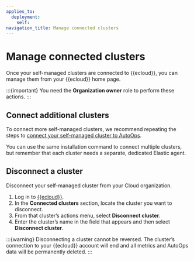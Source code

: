 ```yaml
---
applies_to:
  deployment:
    self:
navigation_title: Manage connected clusters
---
```


# Manage connected clusters

Once your self-managed clusters are connected to {{ecloud}}, you can manage them from your {{ecloud}} home page.

:::{important}
You need the **Organization owner** role to perform these actions.
:::

## Connect additional clusters

To connect more self-managed clusters, we recommend repeating the steps to [connect your self-managed cluster to AutoOps](/deploy-manage/monitor/autoops/cc-connect-self-managed-to-autoops.md).

You can use the same installation command to connect multiple clusters, but remember that each cluster needs a separate, dedicated Elastic agent.

## Disconnect a cluster

Disconnect your self-managed cluster from your Cloud organization.

1. Log in to [{{ecloud}}](https://cloud.elastic.co/home).
2. In the **Connected clusters** section, locate the cluster you want to disconnect.
3. From that cluster’s actions menu, select **Disconnect cluster**.
4. Enter the cluster’s name in the field that appears and then select **Disconnect cluster**.

:::{warning}
Disconnecting a cluster cannot be reversed. The cluster’s connection to your {{ecloud}} account will end and all metrics and AutoOps data will be permanently deleted.
:::